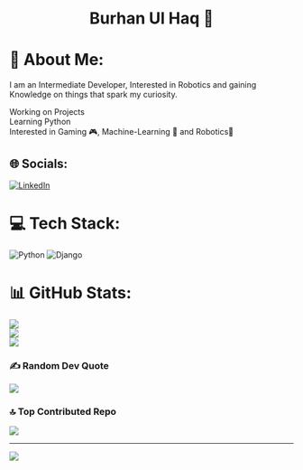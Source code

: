 <h1 align="center">Burhan Ul Haq 👋</h1>

# 💫 About Me:
I am an Intermediate Developer, Interested in Robotics and gaining Knowledge on things that spark my curiosity.

Working on Projects<br>Learning Python<br>Interested in Gaming 🎮, Machine-Learning 🧠 and Robotics🤖


## 🌐 Socials:
[![LinkedIn](https://img.shields.io/badge/LinkedIn-%230077B5.svg?logo=linkedin&logoColor=white)](https://linkedin.com/in/burhan-ul-haqq) 

# 💻 Tech Stack:
![Python](https://img.shields.io/badge/python-3670A0?style=for-the-badge&logo=python&logoColor=ffdd54) ![Django](https://img.shields.io/badge/django-%23092E20.svg?style=for-the-badge&logo=django&logoColor=white)
# 📊 GitHub Stats:
![](https://github-readme-stats.vercel.app/api?username=Burhan-Ul-Haq&theme=dark&hide_border=false&include_all_commits=false&count_private=true)<br/>
![](https://github-readme-streak-stats.herokuapp.com/?user=Burhan-Ul-Haq&theme=dark&hide_border=false)<br/>
![](https://github-readme-stats.vercel.app/api/top-langs/?username=Burhan-Ul-Haq&theme=dark&hide_border=false&include_all_commits=false&count_private=true&layout=compact)

### ✍️ Random Dev Quote
![](https://quotes-github-readme.vercel.app/api?type=horizontal&theme=radical)

### 🔝 Top Contributed Repo
![](https://github-contributor-stats.vercel.app/api?username=Burhan-Ul-Haq&limit=5&theme=dark&combine_all_yearly_contributions=true)

---
[![](https://visitcount.itsvg.in/api?id=Burhan-Ul-Haq&icon=0&color=0)](https://visitcount.itsvg.in)

<!-- Proudly created with GPRM ( https://gprm.itsvg.in ) -->
